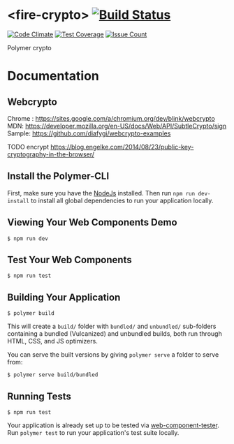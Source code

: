 # \<fire-crypto\> [![Build Status](https://travis-ci.org/FiveElements/fire-crypto.svg?branch=master)](https://travis-ci.org/FiveElements/fire-crypto) 
[![Code Climate](https://codeclimate.com/github/FiveElements/fire-crypto/badges/gpa.svg)](https://codeclimate.com/github/FiveElements/fire-crypto)
[![Test Coverage](https://codeclimate.com/github/FiveElements/fire-crypto/badges/coverage.svg)](https://codeclimate.com/github/FiveElements/fire-crypto/coverage)
[![Issue Count](https://codeclimate.com/github/FiveElements/fire-crypto/badges/issue_count.svg)](https://codeclimate.com/github/FiveElements/fire-crypto)

Polymer crypto 

# Documentation

## Webcrypto
Chrome : https://sites.google.com/a/chromium.org/dev/blink/webcrypto
MDN: https://developer.mozilla.org/en-US/docs/Web/API/SubtleCrypto/sign
Sample: https://github.com/diafygi/webcrypto-examples

TODO encrypt https://blog.engelke.com/2014/08/23/public-key-cryptography-in-the-browser/


## Install the Polymer-CLI

First, make sure you have the [NodeJs](https://nodejs.org/en/) installed. Then run `npm run dev-install` to install all global dependencies to run your application locally.

## Viewing Your Web Components Demo

```
$ npm run dev
```

## Test Your Web Components

```
$ npm run test
```

## Building Your Application

```
$ polymer build
```

This will create a `build/` folder with `bundled/` and `unbundled/` sub-folders
containing a bundled (Vulcanized) and unbundled builds, both run through HTML,
CSS, and JS optimizers.

You can serve the built versions by giving `polymer serve` a folder to serve
from:

```
$ polymer serve build/bundled
```

## Running Tests

```
$ npm run test
```

Your application is already set up to be tested via [web-component-tester](https://github.com/Polymer/web-component-tester). Run `polymer test` to run your application's test suite locally.

 